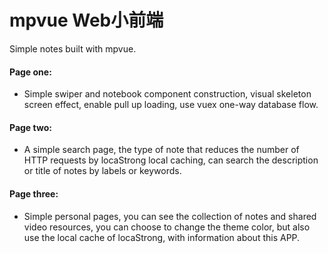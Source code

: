 # mpvue Web小前端
Simple notes built with mpvue.

#### Page one:
* Simple swiper and notebook component construction, visual skeleton screen effect, enable pull up loading, use vuex one-way database flow.

#### Page two:
* A simple search page, the type of note that reduces the number of HTTP requests by locaStrong local caching, can search the description or title of notes by labels or keywords.

#### Page three:
* Simple personal pages, you can see the collection of notes and shared video resources, you can choose to change the theme color, but also use the local cache of locaStrong, with information about this APP.

###